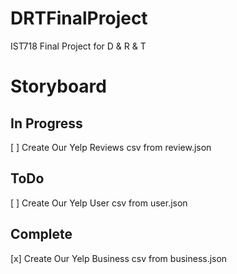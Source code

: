 # DRTFinalProject
IST718 Final Project for D &amp; R &amp; T
# Storyboard
## In Progress
[ ] Create Our Yelp Reviews csv from review.json
## ToDo
[ ] Create Our Yelp User csv from user.json
## Complete
[x] Create Our Yelp Business csv from business.json
